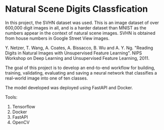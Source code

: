 # Natural Scene Digits Classfication
In this project, the SVHN dataset was used. This is an image dataset of over 600,000 digit images in all, and is a harder dataset than MNIST as the numbers appear in the context of natural scene images. SVHN is obtained from house numbers in Google Street View images.  

Y. Netzer, T. Wang, A. Coates, A. Bissacco, B. Wu and A. Y. Ng. "Reading Digits in Natural Images with Unsupervised Feature Learning". NIPS Workshop on Deep Learning and Unsupervised Feature Learning, 2011. 

The goal of this project is to develop an end-to-end workflow for building, training, validating, evaluating and saving a neural network that classifies a real-world image into one of ten classes.

The model developed was deployed using FastAPI and Docker.

Tools:

1. Tensorflow
2. Docker
3. FastAPI
4. OpenCV
